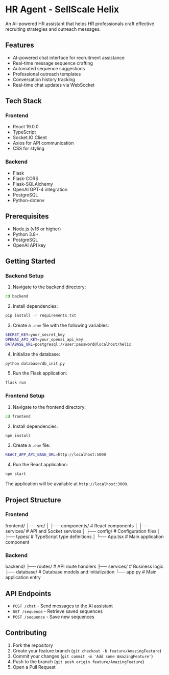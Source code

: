 # HR Agent - SellScale Helix

An AI-powered HR assistant that helps HR professionals craft effective recruiting strategies and outreach messages.

## Features

- AI-powered chat interface for recruitment assistance
- Real-time message sequence crafting
- Automated sequence suggestions
- Professional outreach templates
- Conversation history tracking
- Real-time chat updates via WebSocket

## Tech Stack

### Frontend
- React 19.0.0
- TypeScript
- Socket.IO Client
- Axios for API communication
- CSS for styling

### Backend
- Flask
- Flask-CORS
- Flask-SQLAlchemy
- OpenAI GPT-4 integration
- PostgreSQL
- Python-dotenv

## Prerequisites

- Node.js (v16 or higher)
- Python 3.8+
- PostgreSQL
- OpenAI API key

## Getting Started

### Backend Setup

1. Navigate to the backend directory:

```bash
cd backend
```

2. Install dependencies:

```bash
pip install -r requirements.txt
```

3. Create a `.env` file with the following variables:

```bash
SECRET_KEY=your_secret_key
OPENAI_API_KEY=your_openai_api_key
DATABASE_URL=postgresql://user:password@localhost/helix
```

4. Initialize the database:

```bash
python database/db_init.py
```

5. Run the Flask application:

```bash
flask run
```

### Frontend Setup

1. Navigate to the frontend directory:

```bash
cd frontend
```

2. Install dependencies:

```bash
npm install
```

3. Create a `.env` file:

```bash
REACT_APP_API_BASE_URL=http://localhost:5000
```

4. Run the React application:

```bash
npm start
```

The application will be available at `http://localhost:3000`.

## Project Structure

### Frontend

frontend/
├── src/
│ ├── components/ # React components
│ ├── services/ # API and Socket services
│ ├── config/ # Configuration files
│ ├── types/ # TypeScript type definitions
│ └── App.tsx # Main application component

### Backend

backend/
├── routes/ # API route handlers
├── services/ # Business logic
├── database/ # Database models and initialization
└── app.py # Main application entry

## API Endpoints

- `POST /chat` - Send messages to the AI assistant
- `GET /sequence` - Retrieve saved sequences
- `POST /sequence` - Save new sequences

## Contributing

1. Fork the repository
2. Create your feature branch (`git checkout -b feature/AmazingFeature`)
3. Commit your changes (`git commit -m 'Add some AmazingFeature'`)
4. Push to the branch (`git push origin feature/AmazingFeature`)
5. Open a Pull Request